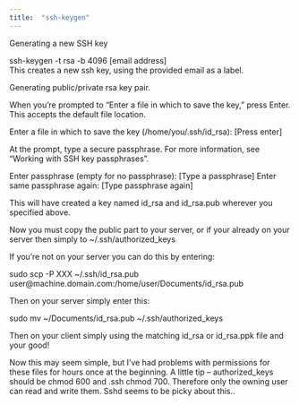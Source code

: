 ```yaml
---
title:  "ssh-keygen"
---
```


Generating a new SSH key

<div class="codeblok">  
ssh-keygen -t rsa -b 4096 [email address]
  </div>
This creates a new ssh key, using the provided email as a label.

Generating public/private rsa key pair.

When you’re prompted to “Enter a file in which to save the key,” press Enter. This accepts the default file location.

<div class="codeblok">  
Enter a file in which to save the key (/home/you/.ssh/id_rsa): [Press enter]
  </div>

At the prompt, type a secure passphrase. For more information, see “Working with SSH key passphrases”.

<div class="codeblok">  
Enter passphrase (empty for no passphrase): [Type a passphrase]
Enter same passphrase again: [Type passphrase again]
  </div>

This will have created a key named id_rsa and id_rsa.pub wherever you specified above.

Now you must copy the public part to your server, or if your already on your server then simply to ~/.ssh/authorized_keys

If you’re not on your server you can do this by entering:

<div class="codeblok">  
sudo scp -P XXX ~/.ssh/id_rsa.pub user@machine.domain.com:/home/user/Documents/id_rsa.pub
  </div>

Then on your server simply enter this:

<div class="codeblok">  
sudo mv ~/Documents/id_rsa.pub ~/.ssh/authorized_keys
  </div>

Then on your client simply using the matching id_rsa or id_rsa.ppk file and your good!

Now this may seem simple, but I’ve had problems with permissions for these files for hours once at the beginning. A little tip – authorized_keys should be chmod 600 and .ssh chmod 700. Therefore only the owning user can read and write them. Sshd seems to be picky about this..
